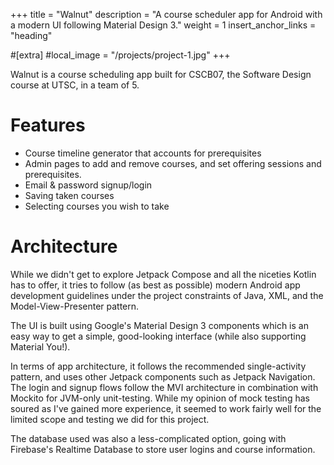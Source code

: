 +++
title = "Walnut"
description = "A course scheduler app for Android with a modern UI following Material Design 3."
weight = 1
insert_anchor_links = "heading"

#[extra]
#local_image = "/projects/project-1.jpg"
+++

Walnut is a course scheduling app built for CSCB07, the Software Design course at UTSC, in a team of 5.

# Features
- Course timeline generator that accounts for prerequisites
- Admin pages to add and remove courses, and set offering sessions and prerequisites.
- Email & password signup/login
- Saving taken courses
- Selecting courses you wish to take

# Architecture
While we didn't get to explore Jetpack Compose and all the niceties Kotlin has to offer, it tries to follow (as best as possible) modern Android app development guidelines under the project constraints of Java, XML, and the Model-View-Presenter pattern.

The UI is built using Google's Material Design 3 components which is an easy way to get a simple, good-looking interface (while also supporting Material You!).

In terms of app architecture, it follows the recommended single-activity pattern, 
and uses other Jetpack components such as Jetpack Navigation. The login and signup flows
follow the MVI architecture in combination with Mockito for JVM-only unit-testing. While my opinion of mock testing
has soured as I've gained more experience, it seemed to work fairly well for the limited scope and testing we did for this project.

The database used was also a less-complicated option, going with Firebase's Realtime Database to store user logins and course information.
